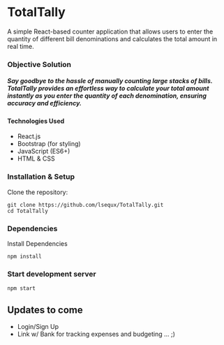 # TotalTally

A simple React-based counter application that allows users to enter the quantity of different bill denominations and calculates the total amount in real time.

### Objective Solution
##### Say goodbye to the hassle of manually counting large stacks of bills. TotalTally provides an effortless way to calculate your total amount instantly as you enter the quantity of each denomination, ensuring accuracy and efficiency. 
#### Technologies Used
- React.js
- Bootstrap (for styling)
- JavaScript (ES6+)
- HTML & CSS

### Installation & Setup
Clone the repository:

    git clone https://github.com/lsequx/TotalTally.git
    cd TotalTally

### Dependencies
Install Dependencies

    npm install

### Start development server

    npm start

## Updates to come
- Login/Sign Up
- Link w/ Bank for tracking expenses and budgeting
  ... ;)
